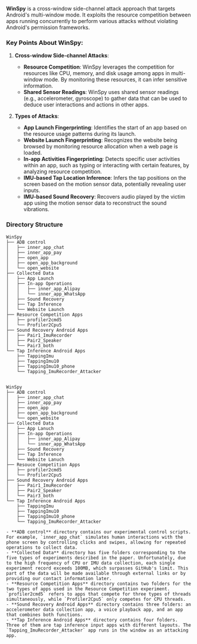 **WinSpy** is a cross-window side-channel attack approach that targets Android's multi-window mode. It exploits the resource competition between apps running concurrently to perform various attacks without violating Android's permission frameworks.

### Key Points About WinSpy:

1. **Cross-window Side-channel Attacks**:
    - **Resource Competition**: WinSpy leverages the competition for resources like CPU, memory, and disk usage among apps in multi-window mode. By monitoring these resources, it can infer sensitive information.
    - **Shared Sensor Readings**: WinSpy uses shared sensor readings (e.g., accelerometer, gyroscope) to gather data that can be used to deduce user interactions and actions in other apps.

2. **Types of Attacks**:
    - **App Launch Fingerprinting**: Identifies the start of an app based on the resource usage patterns during its launch.
    - **Website Launch Fingerprinting**: Recognizes the website being browsed by monitoring resource allocation when a web page is loaded.
    - **In-app Activities Fingerprinting**: Detects specific user activities within an app, such as typing or interacting with certain features, by analyzing resource competition.
    - **IMU-based Tap Location Inference**: Infers the tap positions on the screen based on the motion sensor data, potentially revealing user inputs.
    - **IMU-based Sound Recovery**: Recovers audio played by the victim app using the motion sensor data to reconstruct the sound vibrations.

### Directory Structure

```plaintext
WinSpy
├── ADB control
│   ├── inner_app_chat
│   ├── inner_app_pay
│   ├── open_app
│   ├── open_app_background
│   └── open_website
├── Collected Data
│   ├── App Launch
│   ├── In-app Operations
│   │   ├── inner_app_Alipay
│   │   └── inner_app_WhatsApp
│   ├── Sound Recovery
│   ├── Tap Inference
│   └── Website Launch
├── Resource Competition Apps
│   ├── profiler2cmd5
│   └── Profiler2Cpu5
├── Sound Recovery Android Apps
│   ├── Pair1_ImuRecorder
│   ├── Pair2_Speaker
│   └── Pair3_both
└── Tap Inference Android Apps
    ├── TappingImu
    ├── TappingImu10
    ├── TappingImu10_phone
    └── Tapping_ImuRecorder_Attacker


WinSpy
├── ADB control
│   ├── inner_app_chat
│   ├── inner_app_pay
│   ├── open_app
│   ├── open_app_background
│   └── open_website
├── Collected Data
│   ├── App Lanuch
│   ├── In-app Operations
│   │   ├── inner_app_Alipay
│   │   └── inner_app_WhatsApp
│   ├── Sound Recovery
│   ├── Tap Inference
│   └── Website Lanuch
├── Resouce Competition Apps
│   ├── profiler2cmd5
│   └── Profiler2Cpu5
├── Sound Recovery Android Apps
│   ├── Pair1_ImuRecorder
│   ├── Pair2_Speaker
│   └── Pair3_both
└── Tap Inference Android Apps
    ├── TappingImu
    ├── TappingImu10
    ├── TappingImu10_phone
    └── Tapping_ImuRecorder_Attacker

- **ADB control** directory contains our experimental control scripts. For example, `inner_app_chat` simulates human interactions with the phone screen by controlling clicks and swipes, allowing for repeated operations to collect data.
- **Collected Data** directory has five folders corresponding to the five types of experiments described in the paper. Unfortunately, due to the high frequency of CPU or IMU data collection, each single experiment record exceeds 100MB, which surpasses GitHub's limit. This part of the data will be made available through external links or by providing our contact information later.
- **Resource Competition Apps** directory contains two folders for the two types of apps used in the Resource Competition experiment. `profiler2cmd5` refers to apps that compete for three types of threads simultaneously, while `Profiler2Cpu5` only competes for CPU threads.
- **Sound Recovery Android Apps** directory contains three folders: an accelerometer data collection app, a voice playback app, and an app that combines both functions.
- **Tap Inference Android Apps** directory contains four folders. Three of them are tap inference input apps with different layouts. The `Tapping_ImuRecorder_Attacker` app runs in the window as an attacking app.
